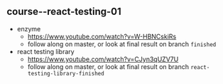 ## course--react-testing-01

- enzyme
  - https://www.youtube.com/watch?v=W-HBNCskiRs
  - follow along on master, or look at final result on branch `finished`
- react testing library
  - https://www.youtube.com/watch?v=CJyn3qUZV7U
  - follow along on master, or look at final result on branch `react-testing-library-finished`
